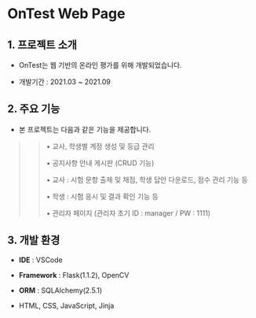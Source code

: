 # OnTest Web Page
## 1. 프로젝트 소개
- OnTest는 웹 기반의 온라인 평가를 위해 개발되었습니다. 

- 개발기간 : 2021.03 ~ 2021.09

## 2. 주요 기능
- 본 프로젝트는 다음과 같은 기능을 제공합니다. 

>> ▪️ 교사, 학생별 계정 생성 및 등급 관리
>> 
>> ▪️ 공지사항 안내 게시판 (CRUD 기능)
>>
>> ▪️ 교사 : 시험 문항 출제 및 채점, 학생 답안 다운로드, 점수 관리 기능 등
>>
>> ▪️ 학생 : 시험 응시 및 결과 확인 기능 등
>>
>> ▪️ 관리자 페이지 (관리자 초기 ID : manager / PW : 1111)
>> 



## 3. 개발 환경
- <b>IDE</b> : VSCode

- <b>Framework</b> : Flask(1.1.2), OpenCV

- <b>ORM</b> : SQLAlchemy(2.5.1)

- HTML, CSS, JavaScript, Jinja





